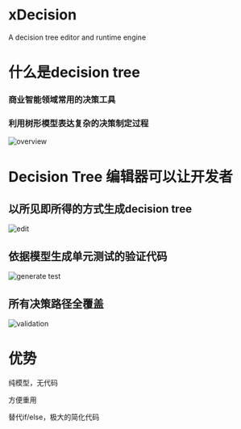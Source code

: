 xDecision
=========

A decision tree editor and runtime engine

# 什么是decision tree
### 商业智能领域常用的决策工具

### 利用树形模型表达复杂的决策制定过程
![overview](https://github.com/hejiehui/xDecision/blob/master/doc/overview.png)

# Decision Tree 编辑器可以让开发者
## 以所见即所得的方式生成decision tree
![edit](https://github.com/hejiehui/xDecision/blob/master/doc/create_decison_factor.png)

## 依据模型生成单元测试的验证代码
![generate test](https://github.com/hejiehui/xDecision/blob/master/doc/generate_unit_test.png)

## 所有决策路径全覆盖
![validation](https://github.com/hejiehui/xDecision/blob/master/doc/run_test.png)

# 优势
纯模型，无代码

方便重用

替代if/else，极大的简化代码
